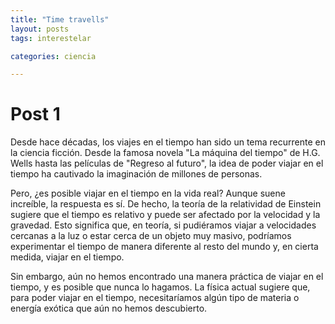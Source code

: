 ```yaml
---
title: "Time travells"
layout: posts
tags: interestelar

categories: ciencia

---
```



# Post 1
Desde hace décadas, los viajes en el tiempo han sido un tema recurrente en la ciencia ficción. Desde la famosa novela "La máquina del tiempo" de H.G. Wells hasta las películas de "Regreso al futuro", la idea de poder viajar en el tiempo ha cautivado la imaginación de millones de personas.

Pero, ¿es posible viajar en el tiempo en la vida real? Aunque suene increíble, la respuesta es sí. De hecho, la teoría de la relatividad de Einstein sugiere que el tiempo es relativo y puede ser afectado por la velocidad y la gravedad. Esto significa que, en teoría, si pudiéramos viajar a velocidades cercanas a la luz o estar cerca de un objeto muy masivo, podríamos experimentar el tiempo de manera diferente al resto del mundo y, en cierta medida, viajar en el tiempo.

Sin embargo, aún no hemos encontrado una manera práctica de viajar en el tiempo, y es posible que nunca lo hagamos. La física actual sugiere que, para poder viajar en el tiempo, necesitaríamos algún tipo de materia o energía exótica que aún no hemos descubierto.